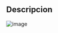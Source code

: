 ## Descripcion

![image](https://github.com/jhonleturne192005/GCSfacturacion/assets/126303974/4c73f76e-efaa-44c0-99d8-d6ef7d69ad38)
